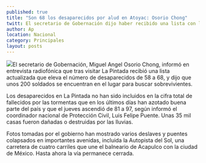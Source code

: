 ```yaml
---
published: true
title: "Son 68 los desaparecidos por alud en Atoyac: Osorio Chong"
twitt: El secretario de Gobernación dijo haber recibido una lista con los nombres de las personas que no han sido localizadas.
author: Ap
location: Nacional
category: Principales
layout: posts
---
```


![](http://i.imgur.com/UmD0inRm.jpg)El secretario de Gobernación, Miguel Angel Osorio Chong, informó en entrevista radiofónica que tras visitar La Pintada recibió una lista actualizada que eleva el número de desaparecidos de 58 a 68, y dijo que unos 200 soldados se encuentran en el lugar para buscar sobrevivientes.

Los desaparecidos en La Pintada no han sido incluidos en la cifra total de fallecidos por las tormentas que en los últimos días han azotado buena parte del país y que el jueves ascendió de 81 a 97, según informó el coordinador nacional de Protección Civil, Luis Felipe Puente. Unas 35 mil casas fueron dañadas o destruidas por las lluvias.

Fotos tomadas por el gobierno han mostrado varios deslaves y puentes colapsados en importantes avenidas, incluida la Autopista del Sol, una carretera de cuatro carriles que une el balneario de Acapulco con la ciudad de México. Hasta ahora la vía permanece cerrada.
